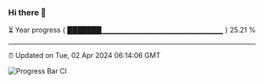 ### Hi there 👋

⏳ Year progress { ███████▁▁▁▁▁▁▁▁▁▁▁▁▁▁▁▁▁▁▁▁▁▁▁ } 25.21 %

---

⏰ Updated on Tue, 02 Apr 2024 06:14:06 GMT

![Progress Bar CI](https://github.com/liununu/liununu/workflows/Progress%20Bar%20CI/badge.svg)
